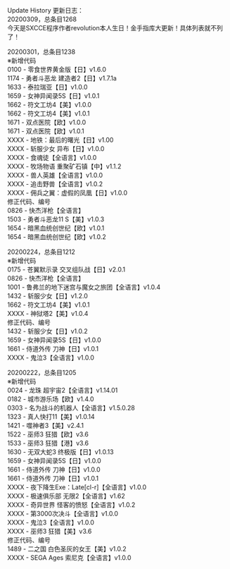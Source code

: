 Update History 更新日志：  
20200309，总条目1268  
今天是SXCCE程序作者revolution本人生日！金手指库大更新！具体列表就不列了！  
  
20200301，总条目1238  
※新增代码  
0100 - 零食世界黄金版【日】v1.6.0  
1174 - 勇者斗恶龙 建造者2【日】v1.7.1a  
1633 - 泰拉瑞亚【日】v1.0.0  
1659 - 女神异闻录5S【日】v1.0.1  
1662 - 符文工坊4【美】v1.0.0  
1662 - 符文工坊4【美】v1.0.1  
1671 - 双点医院【欧】v1.0.0  
1671 - 双点医院【欧】v1.0.1  
XXXX - 地铁：最后的曙光【日】v1.00  
XXXX - 斩服少女 异布【日】v1.0.0  
XXXX - 食魂徒【全语言】v1.0.0  
XXXX - 牧场物语 重聚矿石镇【中】v1.1.2  
XXXX - 兽人英雄【全语言】v1.0.0  
XXXX - 追击野兽【全语言】v1.0.2  
XXXX - 佣兵之翼：虚假的凤凰【日】v1.0.0  
修正代码、编号  
0826 - 快杰洋枪【全语言】  
1503 - 勇者斗恶龙11 S【美】v1.0.3  
1654 - 暗黑血统创世纪【欧】v1.0.1  
1654 - 暗黑血统创世纪【欧】v1.0.2  
  
20200224，总条目1212  
※新增代码  
0175 - 苍翼默示录 交叉组队战【日】v2.0.1  
0826 - 快杰洋枪【全语言】  
1001 - 鲁弗兰的地下迷宫与魔女之旅团【全语言】v1.0.4  
1432 - 斩服少女【日】v1.2.0  
1662 - 符文工坊4【美】v1.0.1  
XXXX - 神狱塔2【美】v1.0.4  
修正代码、编号  
1432 - 斩服少女【日】v1.0.2  
1659 - 女神异闻录5S【日】v1.0.0  
1661 - 侍道外传 刀神【日】v1.0.1  
XXXX - 鬼泣3【全语言】v1.0.0  
  
20200222，总条目1205  
※新增代码  
0024 - 龙珠 超宇宙2【全语言】v1.14.01  
0182 - 城市游乐场【欧】v1.4.0  
0303 - 名为战斗的机器人【全语言】v1.5.0.28  
1323 - 真人快打11【美】v1.0.14  
1421 - 噬神者3【美】v2.4.1  
1522 - 巫师3 狂猎【欧】v3.6  
1533 - 巫师3 狂猎【港】v3.6  
1630 - 无双大蛇3 终极版【日】v1.0.13  
1659 - 女神异闻录5S【日】v1.0.0  
1661 - 侍道外传 刀神【日】v1.0.0  
1661 - 侍道外传 刀神【日】v1.0.1  
XXXX - 夜下降生Exe：Late[cl-r]【全语言】v1.0.0  
XXXX - 极速俱乐部 无限2【全语言】v1.62  
XXXX - 奇异世界 怪客的愤怒【全语言】v1.0.2  
XXXX - 第3000次决斗【全语言】v1.0.0  
XXXX - 鬼泣3【全语言】v1.0.0  
XXXX - 巫师3 狂猎【美】v3.6  
修正代码、编号  
1489 - 二之国 白色圣灰的女王【美】v1.0.2  
XXXX - SEGA Ages 索尼克【全语言】v1.0.0
